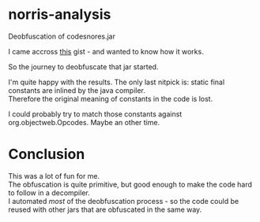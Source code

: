 # norris-analysis
Deobfuscation of codesnores.jar

I came accross [this](https://gist.github.com/TheJambo/bf9a9c2002f4b325f544b5a68ad241c3) gist - and wanted to know how it works.

So the journey to deobfuscate that jar started.

I'm quite happy with the results. The only last nitpick is: static final constants are inlined by the java compiler.  
Therefore the original meaning of constants in the code is lost.

I could probably try to match those constants against org.objectweb.Opcodes. Maybe an other time.  

# Conclusion
This was a lot of fun for me.  
The obfuscation is quite primitive, but good enough to make the code hard to follow in a decompiler.  
I automated *most* of the deobfuscation process - so the code could be reused with other jars that are obfuscated in the same way.
